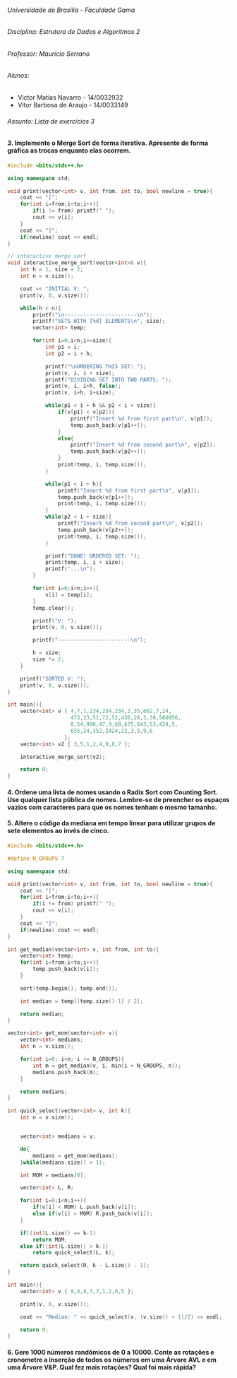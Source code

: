 ###### Universidade de Brasília - Faculdade Gama

###### Disciplina: Estrutura de Dados e Algoritmos 2

###### Professor: Maurício Serrano

###### Alunos:
  - Victor Matias Navarro - 14/0032932
  - Vítor Barbosa de Araujo - 14/0033149

###### Assunto: Lista de exercícios 3

#### 3. Implemente o Merge Sort de forma iterativa. Apresente de forma gráfica as trocas enquanto elas ocorrem.

```c++
#include <bits/stdc++.h>

using namespace std;

void print(vector<int> v, int from, int to, bool newline = true){
    cout << "[";
    for(int i=from;i<to;i++){
        if(i != from) printf(" ");
        cout << v[i];
    }
    cout << "]";
    if(newline) cout << endl;
}

// interactive merge sort
void interactive_merge_sort(vector<int>& v){
    int h = 1, size = 2;
    int n = v.size();

    cout << "INITIAL V: ";
    print(v, 0, v.size());

    while(h < n){
        printf("\n-----------------------\n");
        printf("SETS WITH [%d] ELEMENTS\n", size);
        vector<int> temp;

        for(int i=0;i<n;i+=size){
            int p1 = i;
            int p2 = i + h;

            printf("\nORDERING THIS SET: ");
            print(v, i, i + size);
            printf("DIVIDING SET INTO TWO PARTS: ");
            print(v, i, i+h, false);
            print(v, i+h, i+size);

            while(p1 < i + h && p2 < i + size){
                if(v[p1] < v[p2]){
                    printf("Insert %d from first part\n", v[p1]);
                    temp.push_back(v[p1++]);
                }
                else{
                    printf("Insert %d from second part\n", v[p2]);
                    temp.push_back(v[p2++]);
                }
                print(temp, i, temp.size());
            }

            while(p1 < i + h){
                printf("Insert %d from first part\n", v[p1]);
                temp.push_back(v[p1++]);
                print(temp, i, temp.size());
            }
            while(p2 < i + size){
                printf("Insert %d from second part\n", v[p2]);
                temp.push_back(v[p2++]);
                print(temp, i, temp.size());
            }

            printf("DONE! ORDERED SET: ");
            print(temp, i, i + size);
            printf("...\n");
        }

        for(int i=0;i<n;i++){
            v[i] = temp[i];
        }
        temp.clear();

        printf("V: ");
        print(v, 0, v.size());

        printf("-----------------------\n");

        h = size;
        size *= 2;
    }

    printf("SORTED V: ");
    print(v, 0, v.size());
}

int main(){
    vector<int> v { 4,7,1,234,234,234,2,35,662,7,24,
                    473,23,51,72,52,436,26,3,38,586956,
                    8,54,998,47,9,68,675,643,53,424,5,
                    635,24,352,2424,22,3,5,9,6
                  };
    vector<int> v2 { 3,5,1,2,4,9,8,7 };

    interactive_merge_sort(v2);

    return 0;
}

```

#### 4. Ordene uma lista de nomes usando o Radix Sort com Counting Sort. Use qualquer lista pública de nomes. Lembre-se de preencher os espaços vazios com caracteres para que os nomes tenham o mesmo tamanho.

#### 5. Altere o código da mediana em tempo linear para utilizar grupos de sete elementos ao invés de cinco.

```c++
#include <bits/stdc++.h>

#define N_GROUPS 7

using namespace std;

void print(vector<int> v, int from, int to, bool newline = true){
    cout << "[";
    for(int i=from;i<to;i++){
        if(i != from) printf(" ");
        cout << v[i];
    }
    cout << "]";
    if(newline) cout << endl;
}

int get_median(vector<int> v, int from, int to){
    vector<int> temp;
    for(int i=from;i<to;i++){
        temp.push_back(v[i]);
    }

    sort(temp.begin(), temp.end());

    int median = temp[(temp.size()-1) / 2];

    return median;
}

vector<int> get_mom(vector<int> v){
    vector<int> medians;
    int n = v.size();

    for(int i=0; i<n; i += N_GROUPS){
        int m = get_median(v, i, min(i + N_GROUPS, n));
        medians.push_back(m);
    }

    return medians;
}

int quick_select(vector<int> v, int k){
    int n = v.size();


    vector<int> medians = v;

    do{
        medians = get_mom(medians);
    }while(medians.size() > 1);

    int MOM = medians[0];

    vector<int> L, R;

    for(int i=0;i<n;i++){
        if(v[i] < MOM) L.push_back(v[i]);
        else if(v[i] > MOM) R.push_back(v[i]);
    }

    if((int)L.size() == k-1)
        return MOM;
    else if((int)L.size() > k-1)
        return quick_select(L, k);

    return quick_select(R, k - L.size() - 1);
}

int main(){
    vector<int> v { 9,4,8,3,7,1,2,6,5 };

    print(v, 0, v.size());

    cout << "Median: " << quick_select(v, (v.size() + 1)/2) << endl;

    return 0;
}
```

#### 6. Gere 1000 números randômicos de 0 a 10000. Conte as rotações e cronometre a inserção de todos os números em uma Árvore AVL e em uma Árvore V&P. Qual fez mais rotações? Qual foi mais rápida?
